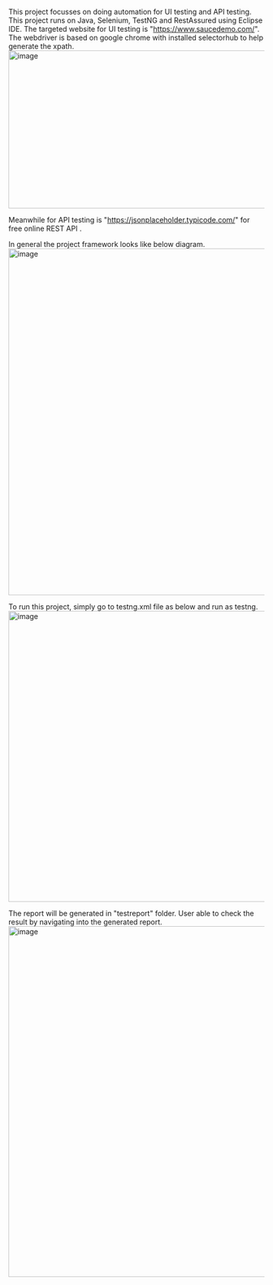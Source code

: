 This project focusses on doing automation for UI testing and API testing. This project runs on Java, Selenium, TestNG and RestAssured using Eclipse IDE. The targeted website for UI testing is "https://www.saucedemo.com/". The webdriver is based on google chrome with installed selectorhub to help generate the xpath.
<img width="667" height="311" alt="image" src="https://github.com/user-attachments/assets/dbfecdaf-a77a-4a91-ac32-e355d6395543" />

Meanwhile for API testing is "https://jsonplaceholder.typicode.com/" for free online REST API .

In general the project framework looks like below diagram.
<img width="1057" height="683" alt="image" src="https://github.com/user-attachments/assets/d4a962cd-11d2-49f4-a69d-6bb301cee0a1" />

To run this project, simply go to testng.xml file as below and run as testng.
<img width="777" height="573" alt="image" src="https://github.com/user-attachments/assets/3739a46b-12d9-4e88-a6f3-509b64b02d6b" />

The report will be generated in "testreport" folder. User able to check the result by navigating into the generated report.
<img width="1893" height="691" alt="image" src="https://github.com/user-attachments/assets/69a0575a-9370-4066-9565-7c91ddacfe78" />



